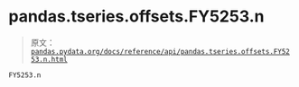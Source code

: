 # pandas.tseries.offsets.FY5253.n

> 原文：[`pandas.pydata.org/docs/reference/api/pandas.tseries.offsets.FY5253.n.html`](https://pandas.pydata.org/docs/reference/api/pandas.tseries.offsets.FY5253.n.html)

```py
FY5253.n
```
